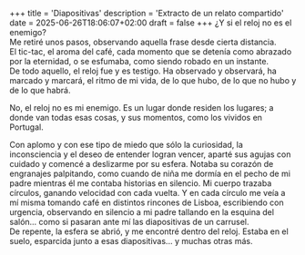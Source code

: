 +++
title = 'Diapositivas'
description = 'Extracto de un relato compartido'
date = 2025-06-26T18:06:07+02:00
draft = false
+++
¿Y si el reloj no es el enemigo?  
Me retiré unos pasos, observando aquella frase desde cierta distancia.  
El tic-tac, el aroma del café, cada momento que se detenía como abrazado por la eternidad, o se esfumaba, como siendo robado en un instante.  
De todo aquello, el reloj fue y es testigo. Ha observado y observará, ha marcado y marcará, el ritmo de mi vida, de lo que hubo, de lo que no hubo y de lo que habrá.  

No, el reloj no es mi enemigo. Es un lugar donde residen los lugares; a donde van todas esas cosas, y sus momentos, como los vividos en Portugal.  

Con aplomo y con ese tipo de miedo que sólo la curiosidad, la inconsciencia y el deseo de entender logran vencer, aparté sus agujas con cuidado y comencé a deslizarme por su esfera. Notaba su corazón de engranajes palpitando, como cuando de niña me dormía en el pecho de mi padre mientras él me contaba historias en silencio. Mi cuerpo trazaba círculos, ganando velocidad con cada vuelta. Y en cada círculo me veía a mí misma tomando café en distintos rincones de Lisboa, escribiendo con urgencia, observando en silencio a mi padre tallando en la esquina del salón... como si pasaran ante mí las diapositivas de un carrusel.  
De repente, la esfera se abrió, y me encontré dentro del reloj. Estaba en el suelo, esparcida junto a esas diapositivas... y muchas otras más.